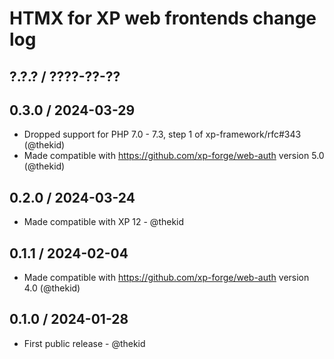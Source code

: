 HTMX for XP web frontends change log
====================================

## ?.?.? / ????-??-??

## 0.3.0 / 2024-03-29

* Dropped support for PHP 7.0 - 7.3, step 1 of xp-framework/rfc#343
  (@thekid)
* Made compatible with https://github.com/xp-forge/web-auth version 5.0
  (@thekid)

## 0.2.0 / 2024-03-24

* Made compatible with XP 12 - @thekid

## 0.1.1 / 2024-02-04

* Made compatible with https://github.com/xp-forge/web-auth version 4.0
  (@thekid)

## 0.1.0 / 2024-01-28

* First public release - @thekid

